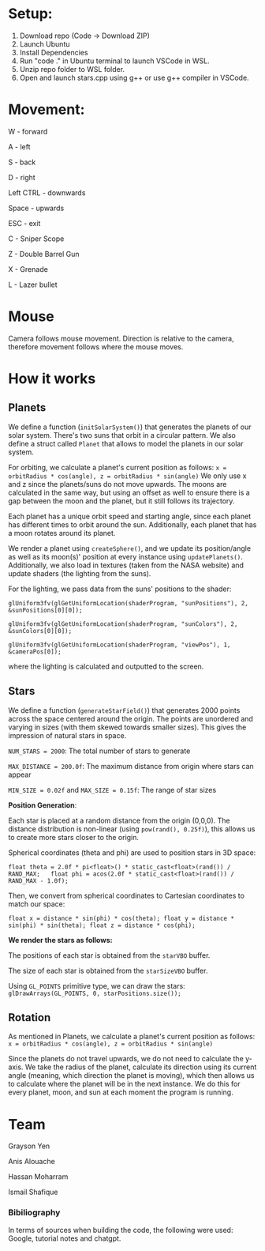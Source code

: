 
# Setup:
1. Download repo (Code -> Download ZIP)
2. Launch Ubuntu
3. Install Dependencies 
4. Run "code ." in Ubuntu terminal to launch VSCode in WSL.
5. Unzip repo folder to WSL folder.
6. Open and launch stars.cpp using g++ or use g++ compiler in VSCode.

# Movement:
W - forward

A - left

S - back

D - right

Left CTRL - downwards

Space - upwards

ESC - exit

C - Sniper Scope

Z - Double Barrel Gun

X - Grenade

L - Lazer bullet

# Mouse
Camera follows mouse movement. Direction is relative to the camera, therefore movement follows where the mouse moves.

# How it works
## Planets
We define a function (`initSolarSystem()`) that generates the planets of our solar system. There's two suns that orbit in a circular pattern. We also define a struct called `Planet` that allows to model the planets in our solar system. 

For orbiting, we calculate a planet's current position as follows: 
`x = orbitRadius * cos(angle), z = orbitRadius * sin(angle)` 
We only use x and z since the planets/suns do not move upwards. The moons are calculated in the same way, but using an offset as well to ensure there is a gap between the moon and the planet, but it still follows its trajectory. 

Each planet has a unique orbit speed and starting angle, since each planet has different times to orbit around the sun. Additionally, each planet that has a moon rotates around its planet.

We render a planet using `createSphere()`, and we update its position/angle as well as its moon(s)' position at every instance using `updatePlanets()`. Additionally, we also load in textures (taken from the NASA website) and update shaders (the lighting from the suns). 

For the lighting, we pass data from the suns' positions to the shader:

`glUniform3fv(glGetUniformLocation(shaderProgram, "sunPositions"), 2, &sunPositions[0][0]);`

`glUniform3fv(glGetUniformLocation(shaderProgram, "sunColors"), 2, &sunColors[0][0]);`

`glUniform3fv(glGetUniformLocation(shaderProgram, "viewPos"), 1, &cameraPos[0]);`

where the lighting is calculated and outputted to the screen.


## Stars
We define a function (`generateStarField()`) that generates 2000 points across the space centered around the origin. The points are unordered and varying in sizes (with them skewed towards smaller sizes). This gives the impression of natural stars in space. 

`NUM_STARS = 2000`: The total number of stars to generate

`MAX_DISTANCE = 200.0f`: The maximum distance from origin where stars can appear

`MIN_SIZE = 0.02f` and `MAX_SIZE = 0.15f`: The range of star sizes

**Position Generation**:

Each star is placed at a random distance from the origin (0,0,0). The distance distribution is non-linear (using `pow(rand(), 0.25f)`), this allows us to create more stars closer to the origin.

Spherical coordinates (theta and phi) are used to position stars in 3D space:

`float theta = 2.0f * pi<float>() * static_cast<float>(rand()) / RAND_MAX;  
float phi = acos(2.0f * static_cast<float>(rand()) / RAND_MAX - 1.0f);`

Then, we convert from spherical coordinates to Cartesian coordinates to match our space:

`
float x = distance * sin(phi) * cos(theta);
float y = distance * sin(phi) * sin(theta);
float z = distance * cos(phi);
`

**We render the stars as follows:**

The positions of each star is obtained from the `starVBO` buffer.

The size of each star is obtained from the `starSizeVBO` buffer.

Using `GL_POINTS` primitive type, we can draw the stars: `glDrawArrays(GL_POINTS, 0, starPositions.size());`


## Rotation
As mentioned in Planets, we calculate a planet's current position as follows: 
`x = orbitRadius * cos(angle), z = orbitRadius * sin(angle)` 

Since the planets do not travel upwards, we do not need to calculate the y-axis. 
We take the radius of the planet, calculate its direction using its current angle (meaning, which direction the planet is moving), which then allows us to calculate where the planet will be in the next instance. We do this for every planet, moon, and sun at each moment the program is running.

# Team
Grayson Yen

Anis Alouache

Hassan Moharram

Ismail Shafique

### Bibiliography
In terms of sources when building the code, the following were used: Google, tutorial notes and chatgpt.
